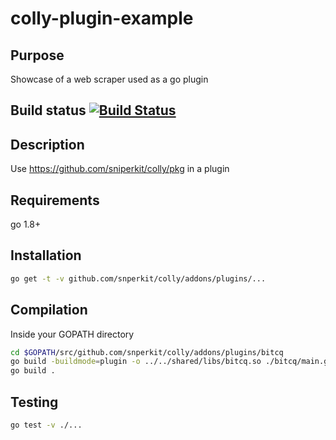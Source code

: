# colly-plugin-example

## Purpose

Showcase of a web scraper used as a go plugin

## Build status [![Build Status](https://travis-ci.org/prusya/colly-plugin-example.svg?branch=master)](https://travis-ci.org/prusya/colly-plugin-example)

## Description

Use https://github.com/sniperkit/colly/pkg in a plugin

## Requirements

go 1.8+

## Installation

```bash
go get -t -v github.com/snperkit/colly/addons/plugins/...
```

## Compilation

Inside your GOPATH directory

```bash
cd $GOPATH/src/github.com/snperkit/colly/addons/plugins/bitcq
go build -buildmode=plugin -o ../../shared/libs/bitcq.so ./bitcq/main.go
go build .
```

## Testing

```bash
go test -v ./...
```